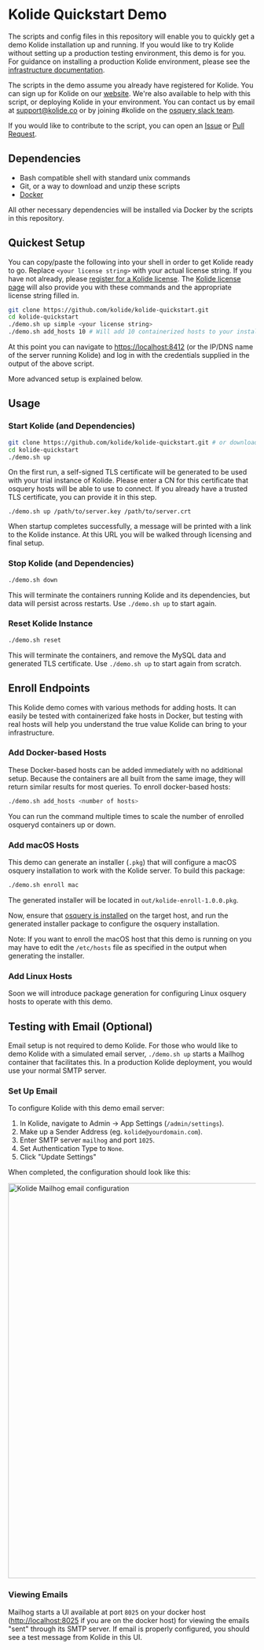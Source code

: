 # Kolide Quickstart Demo

The scripts and config files in this repository will enable you to quickly get a demo Kolide installation up and running. If you would like to try Kolide without setting up a production testing environment, this demo is for you. For guidance on installing a production Kolide environment, please see the [infrastructure documentation](https://docs.kolide.co/kolide/current/infrastructure/index.html).

The scripts in the demo assume you already have registered for Kolide. You can sign up for Kolide on our [website](https://kolide.co/).
We're also available to help with this script, or deploying Kolide in your environment.
You can contact us by email at support@kolide.co or by joining #kolide on the [osquery slack team](https://osquery-slack.herokuapp.com/).

If you would like to contribute to the script, you can open an [Issue](https://github.com/kolide/kolide-quickstart/issues) or [Pull Request](https://github.com/kolide/kolide-quickstart/pulls).

## Dependencies

-  Bash compatible shell with standard unix commands
-  Git, or a way to download and unzip these scripts
-  [Docker](https://docs.docker.com/engine/installation/)

All other necessary dependencies will be installed via Docker by the scripts in this repository.

## Quickest Setup

You can copy/paste the following into your shell in order to get Kolide ready to go. Replace `<your license string>` with your actual license string. If you have not already, please [register for a Kolide license](https://www.kolide.co/register). The [Kolide license page](https://www.kolide.co/account/kolide/product-and-license) will also provide you with these commands and the appropriate license string filled in.

```bash
git clone https://github.com/kolide/kolide-quickstart.git
cd kolide-quickstart
./demo.sh up simple <your license string>
./demo.sh add_hosts 10 # Will add 10 containerized hosts to your installation
```

At this point you can navigate to [https://localhost:8412](https://localhost:8412) (or the IP/DNS name of the server running Kolide) and log in with the credentials supplied in the output of the above script.

More advanced setup is explained below.

## Usage

### Start Kolide (and Dependencies)
```bash
git clone https://github.com/kolide/kolide-quickstart.git # or download and unzip https://github.com/kolide/kolide-quickstart/archive/master.zip
cd kolide-quickstart
./demo.sh up
```

On the first run, a self-signed TLS certificate will be generated to be used with your trial instance of Kolide. Please enter a CN for this certificate that osquery hosts will be able to use to connect.
If you already have a trusted TLS certificate, you can provide it in this step.
```
./demo.sh up /path/to/server.key /path/to/server.crt
```

When startup completes successfully, a message will be printed with a link to the Kolide instance. At this URL you will be walked through licensing and final setup.

### Stop Kolide (and Dependencies)

```bash
./demo.sh down
```

This will terminate the containers running Kolide and its dependencies, but data will persist across restarts. Use `./demo.sh up` to start again.

### Reset Kolide Instance

```bash
./demo.sh reset
```

This will terminate the containers, and remove the MySQL data and generated TLS certificate. Use `./demo.sh up` to start again from scratch.

## Enroll Endpoints

This Kolide demo comes with various methods for adding hosts. It can easily be tested with containerized fake hosts in Docker, but testing with real hosts will help you understand the true value Kolide can bring to your infrastructure.

### Add Docker-based Hosts

These Docker-based hosts can be added immediately with no additional setup. Because the containers are all built from the same image, they will return similar results for most queries. To enroll docker-based hosts:

```bash
./demo.sh add_hosts <number of hosts>
```

You can run the command multiple times to scale the number of enrolled osqueryd containers up or down.

### Add macOS Hosts

This demo can generate an installer (`.pkg`) that will configure a macOS osquery installation to work with the Kolide server. To build this package:

```bash
./demo.sh enroll mac
```

The generated installer will be located in `out/kolide-enroll-1.0.0.pkg`.

Now, ensure that [osquery is installed](https://osquery.io/downloads/) on the target host, and run the generated installer package to configure the osquery installation.

Note: If you want to enroll the macOS host that this demo is running on you may have to edit the `/etc/hosts` file as specified in the output when generating the installer.

### Add Linux Hosts

Soon we will introduce package generation for configuring Linux osquery hosts to operate with this demo.

## Testing with Email (Optional)

Email setup is not required to demo Kolide. For those who would like to demo Kolide with a simulated email server, `./demo.sh up` starts a Mailhog container that facilitates this. In a production Kolide deployment, you would use your normal SMTP server.

### Set Up Email

To configure Kolide with this demo email server:

1. In Kolide, navigate to Admin -> App Settings (`/admin/settings`).
2. Make up a Sender Address (eg. `kolide@yourdomain.com`).
2. Enter SMTP server `mailhog` and port `1025`.
3. Set Authentication Type to `None`.
4. Click "Update Settings"

When completed, the configuration should look like this:

<img width="802" alt="Kolide Mailhog email configuration" src="https://cloud.githubusercontent.com/assets/575602/22914173/ff30949c-f223-11e6-8f3f-27675d6dbedb.png">

### Viewing Emails

Mailhog starts a UI available at port `8025` on your docker host ([http://localhost:8025](http://localhost:8025) if you are on the docker host) for viewing the emails "sent" through its SMTP server. If email is properly configured, you should see a test message from Kolide in this UI.
